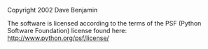 Copyright 2002 Dave Benjamin

The software is licensed according to the terms of the PSF (Python Software Foundation) license found here: http://www.python.org/psf/license/
